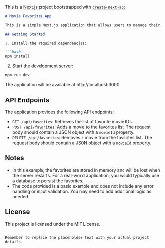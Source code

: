 This is a [Next.js](https://nextjs.org/) project bootstrapped with [`create-next-app`](https://github.com/vercel/next.js/tree/canary/packages/create-next-app).

```markdown
# Movie Favorites App

This is a simple Next.js application that allows users to manage their favorite movies. The application uses the `next/server` module for handling server-side requests and responses.

## Getting Started

1. Install the required dependencies:

```bash
npm install
```

2. Start the development server:

```bash
npm run dev
```

The application will be available at http://localhost:3000.

## API Endpoints

The application provides the following API endpoints:

- `GET /api/favorites`: Retrieves the list of favorite movie IDs.
- `POST /api/favorites`: Adds a movie to the favorites list. The request body should contain a JSON object with a `movieId` property.
- `DELETE /api/favorites`: Removes a movie from the favorites list. The request body should contain a JSON object with a `movieId` property.

## Notes

- In this example, the favorites are stored in memory and will be lost when the server restarts. For a real-world application, you would typically use a database to persist the favorites.
- The code provided is a basic example and does not include any error handling or input validation. You may need to add additional logic as needed.

## License

This project is licensed under the MIT License.
```

Remember to replace the placeholder text with your actual project details.
